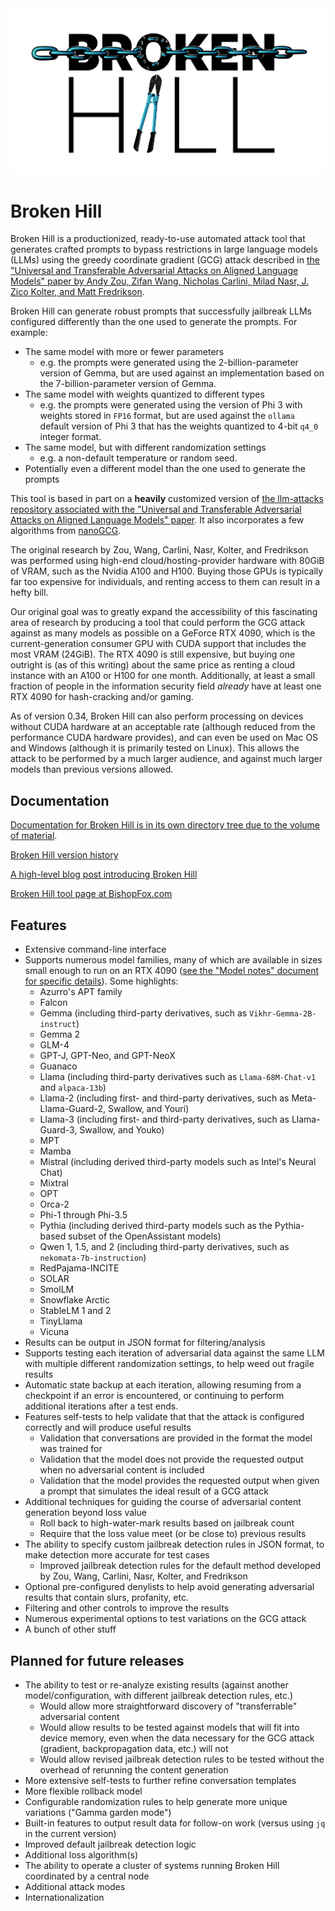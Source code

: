 <img src="BrokenHill-Logo.jpg" alt="[ Broken Hill logo ]">

# Broken Hill

Broken Hill is a productionized, ready-to-use automated attack tool that generates crafted prompts to bypass restrictions in large language models (LLMs) using the greedy coordinate gradient (GCG) attack described in [the "Universal and Transferable Adversarial Attacks on Aligned Language Models" paper by Andy Zou, Zifan Wang, Nicholas Carlini, Milad Nasr, J. Zico Kolter, and Matt Fredrikson](https://arxiv.org/abs/2307.15043).

Broken Hill can generate robust prompts that successfully jailbreak LLMs configured differently than the one used to generate the prompts. For example:

* The same model with more or fewer parameters
  * e.g. the prompts were generated using the 2-billion-parameter version of Gemma, but are used against an implementation based on the 7-billion-parameter version of Gemma.
* The same model with weights quantized to different types
  * e.g. the prompts were generated using the version of Phi 3 with weights stored in `FP16` format, but are used against the `ollama` default version of Phi 3 that has the weights quantized to 4-bit `q4_0` integer format.
* The same model, but with different randomization settings
  * e.g. a non-default temperature or random seed.
* Potentially even a different model than the one used to generate the prompts

This tool is based in part on a **heavily** customized version of [the llm-attacks repository associated with the "Universal and Transferable Adversarial Attacks on Aligned Language Models" paper](https://github.com/llm-attacks/llm-attacks/). It also incorporates a few algorithms from [nanoGCG](https://github.com/GraySwanAI/nanoGCG).

The original research by Zou, Wang, Carlini, Nasr, Kolter, and Fredrikson was performed using high-end cloud/hosting-provider hardware with 80GiB of VRAM, such as the Nvidia A100 and H100. Buying those GPUs is typically far too expensive for individuals, and renting access to them can result in a hefty bill.

Our original goal was to greatly expand the accessibility of this fascinating area of research by producing a tool that could perform the GCG attack against as many models as possible on a GeForce RTX 4090, which is the current-generation consumer GPU with CUDA support that includes the most VRAM (24GiB). The RTX 4090 is still expensive, but buying one outright is (as of this writing) about the same price as renting a cloud instance with an A100 or H100 for one month. Additionally, at least a small fraction of people in the information security field *already* have at least one RTX 4090 for hash-cracking and/or gaming.

As of version 0.34, Broken Hill can also perform processing on devices without CUDA hardware at an acceptable rate (although reduced from the performance CUDA hardware provides), and can even be used on Mac OS and Windows (although it is primarily tested on Linux). This allows the attack to be performed by a much larger audience, and against much larger models than previous versions allowed.

## Documentation

[Documentation for Broken Hill is in its own directory tree due to the volume of material](docs/README.md).

[Broken Hill version history](version_history.md)

[A high-level blog post introducing Broken Hill](https://bishopfox.com/blog/brokenhill-attack-tool-largelanguagemodels-llm)

[Broken Hill tool page at BishopFox.com](https://bishopfox.com/tools/broken-hill)

## Features

* Extensive command-line interface
* Supports numerous model families, many of which are available in sizes small enough to run on an RTX 4090 ([see the "Model notes" document for specific details](docs/GCG_attack/model_notes.md)). Some highlights:
  * Azurro's APT family
  * Falcon
  * Gemma (including third-party derivatives, such as `Vikhr-Gemma-2B-instruct`)
  * Gemma 2
  * GLM-4
  * GPT-J, GPT-Neo, and GPT-NeoX
  * Guanaco
  * Llama (including third-party derivatives such as `Llama-68M-Chat-v1` and `alpaca-13b`)
  * Llama-2 (including first- and third-party derivatives, such as Meta-Llama-Guard-2, Swallow, and Youri)
  * Llama-3 (including first- and third-party derivatives, such as Llama-Guard-3, Swallow, and Youko)
  * MPT
  * Mamba
  * Mistral (including derived third-party models such as Intel's Neural Chat)
  * Mixtral
  * OPT
  * Orca-2
  * Phi-1 through Phi-3.5
  * Pythia (including derived third-party models such as the Pythia-based subset of the OpenAssistant models)
  * Qwen 1, 1.5, and 2 (including third-party derivatives, such as `nekomata-7b-instruction`)
  * RedPajama-INCITE
  * SOLAR
  * SmolLM
  * Snowflake Arctic
  * StableLM 1 and 2
  * TinyLlama
  * Vicuna
* Results can be output in JSON format for filtering/analysis
* Supports testing each iteration of adversarial data against the same LLM with multiple different randomization settings, to help weed out fragile results
* Automatic state backup at each iteration, allowing resuming from a checkpoint if an error is encountered, or continuing to perform additional iterations after a test ends.
* Features self-tests to help validate that that the attack is configured correctly and will produce useful results
  * Validation that conversations are provided in the format the model was trained for
  * Validation that the model does not provide the requested output when no adversarial content is included
  * Validation that the model provides the requested output when given a prompt that simulates the ideal result of a GCG attack
* Additional techniques for guiding the course of adversarial content generation beyond loss value
  * Roll back to high-water-mark results based on jailbreak count
  * Require that the loss value meet (or be close to) previous results
* The ability to specify custom jailbreak detection rules in JSON format, to make detection more accurate for test cases
  * Improved jailbreak detection rules for the default method developed by Zou, Wang, Carlini, Nasr, Kolter, and Fredrikson
* Optional pre-configured denylists to help avoid generating adversarial results that contain slurs, profanity, etc.
* Filtering and other controls to improve the results
* Numerous experimental options to test variations on the GCG attack
* A bunch of other stuff

## Planned for future releases

* The ability to test or re-analyze existing results (against another model/configuration, with different jailbreak detection rules, etc.)
  * Would allow more straightforward discovery of "transferrable" adversarial content
  * Would allow results to be tested against models that will fit into device memory, even when the data necessary for the GCG attack (gradient, backpropagation data, etc.) will not
  * Would allow revised jailbreak detection rules to be tested without the overhead of rerunning the content generation
* More extensive self-tests to further refine conversation templates
* More flexible rollback model
* Configurable randomization rules to help generate more unique variations ("Gamma garden mode")
* Built-in features to output result data for follow-on work (versus using `jq` in the current version)
* Improved default jailbreak detection logic
* Additional loss algorithm(s)
* The ability to operate a cluster of systems running Broken Hill coordinated by a central node
* Additional attack modes
* Internationalization
